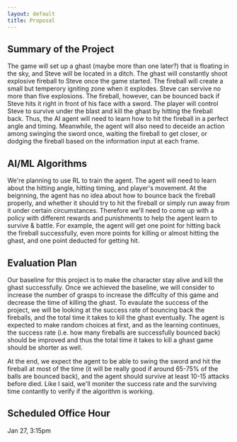 ```yaml
---
layout: default
title: Proposal
---
```



## Summary of the Project

The game will set up a ghast (maybe more than one later?) that is floating in the sky, and Steve will be located in a ditch. The ghast will constantly shoot explosive fireball to Steve once the game started. The fireball will create a small but temperory igniting zone when it explodes. Steve can servive no more than five explosions. The fireball, however, can be bounced back if Steve hits it right in front of his face with a sword. The player will control Steve to survive under the blast and kill the ghast by hitting the fireball back. Thus, the AI agent will need to learn how to hit the fireball in a perfect angle and timing. Meanwhile, the agent will also need to deceide an action among swinging the sword once, waiting the fireball to get closer, or dodging the fireball based on the information input at each frame.

## AI/ML Algorithms

We're planning to use RL to train the agent. The agent will need to learn about the hitting angle, hitting timing, and player's movement. At the beignning, the agent has no idea about how to bounce back the fireball properly, and whether it should try to hit the fireball or simply run away from it under certain circumstances. Therefore we'll need to come up with a policy with different rewards and punishments to help the agent learn to survive & battle. For example, the agent will get one point for hitting back the fireball successfully, even more points for killing or almost hitting the ghast, and one point deducted for getting hit.

## Evaluation Plan

Our baseline for this project is to make the character stay alive and kill the ghast successfully. Once we achieved the baseline, we will consider to increase the number of grasps to increase the diffculty of this game and decrease the time of killing the ghast. To evaulate the success of the project, we will be looking at the success rate of bouncing back the fireballs, and the total time it takes to kill the ghast eventually. The agent is expected to make random choices at first, and as the learning continues, the success rate (i.e. how many fireballs are successfully bounced back) should be improved and thus the total time it takes to kill a ghast game should be shorter as well.

At the end, we expect the agent to be able to swing the sword and hit the fireball at most of the time (it will be really good if around 65-75% of the balls are bounced back), and the agent should survive at least 10-15 attacks before died. Like I said, we'll moniter the success rate and the surviving time contantly to verify if the algorithm is working.

## Scheduled Office Hour

Jan 27, 3:15pm
